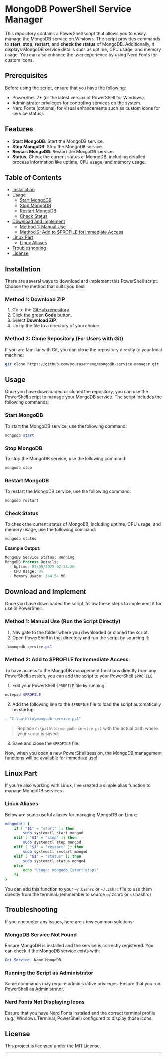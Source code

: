 

# MongoDB PowerShell Service Manager

This repository contains a PowerShell script that allows you to easily manage the MongoDB service on Windows. The script provides commands to **start**, **stop**, **restart**, and **check the status** of MongoDB. Additionally, it displays MongoDB service details such as uptime, CPU usage, and memory usage. You can also enhance the user experience by using Nerd Fonts for custom icons.

## Prerequisites

Before using the script, ensure that you have the following:

- PowerShell 7+ (or the latest version of PowerShell for Windows).
- Administrator privileges for controlling services on the system.
- Nerd Fonts (optional, for visual enhancements such as custom icons for service status).

## Features

- **Start MongoDB**: Start the MongoDB service.
- **Stop MongoDB**: Stop the MongoDB service.
- **Restart MongoDB**: Restart the MongoDB service.
- **Status**: Check the current status of MongoDB, including detailed process information like uptime, CPU usage, and memory usage.

## Table of Contents

- [Installation](#installation)
- [Usage](#usage)
  - [Start MongoDB](#start-mongodb)
  - [Stop MongoDB](#stop-mongodb)
  - [Restart MongoDB](#restart-mongodb)
  - [Check Status](#check-status)
- [Download and Implement](#download-and-implement)
  - [Method 1: Manual Use](#method-1-manual-use-run-the-script-directly)
  - [Method 2: Add to $PROFILE for Immediate Access](#method-2-add-to-profile-for-immediate-access)
- [Linux Part](#linux-part)
  - [Linux Aliases](#linux-aliases)
- [Troubleshooting](#troubleshooting)
- [License](#license)

## Installation

There are several ways to download and implement this PowerShell script. Choose the method that suits you best:

### Method 1: Download ZIP

1. Go to the [GitHub repository](https://github.com/yourusername/mongodb-service-manager).
2. Click the green **Code** button.
3. Select **Download ZIP**.
4. Unzip the file to a directory of your choice.

### Method 2: Clone Repository (For Users with Git)

If you are familiar with Git, you can clone the repository directly to your local machine:

```bash
git clone https://github.com/yourusername/mongodb-service-manager.git
```

## Usage

Once you have downloaded or cloned the repository, you can use the PowerShell script to manage your MongoDB service. The script includes the following commands:

### Start MongoDB

To start the MongoDB service, use the following command:

```powershell
mongodb start
```

### Stop MongoDB

To stop the MongoDB service, use the following command:

```powershell
mongodb stop
```

### Restart MongoDB

To restart the MongoDB service, use the following command:

```powershell
mongodb restart
```

### Check Status

To check the current status of MongoDB, including uptime, CPU usage, and memory usage, use the following command:

```powershell
mongodb status
```

**Example Output**:

```powershell
MongoDB Service Status: Running
MongoDB Process Details:
  - Uptime: 01/09/2025 02:33:26
  - CPU Usage: 0%
  - Memory Usage: 344.54 MB
```

## Download and Implement

Once you have downloaded the script, follow these steps to implement it for use in PowerShell.

### Method 1: Manual Use (Run the Script Directly)

1. Navigate to the folder where you downloaded or cloned the script.
2. Open PowerShell in that directory and run the script by sourcing it:

```powershell
.\mongodb-service.ps1
```

### Method 2: Add to $PROFILE for Immediate Access

To have access to the MongoDB management functions directly from any PowerShell session, you can add the script to your PowerShell `$PROFILE`.

1. Edit your PowerShell `$PROFILE` file by running:

```powershell
notepad $PROFILE
```

2. Add the following line to the `$PROFILE` file to load the script automatically on startup:

```powershell
. "C:\path\to\mongodb-service.ps1"
```

> Replace `C:\path\to\mongodb-service.ps1` with the actual path where your script is saved.

3. Save and close the `$PROFILE` file.

Now, when you open a new PowerShell session, the MongoDB management functions will be available for immediate use!

## Linux Part

If you're also working with Linux, I've created a simple alias function to manage MongoDB services.

### Linux Aliases

Below are some useful aliases for managing MongoDB on Linux:

```bash
mongodb() {
    if [ "$1" = "start" ]; then
        sudo systemctl start mongod
    elif [ "$1" = "stop" ]; then
        sudo systemctl stop mongod
    elif [ "$1" = "restart" ]; then
        sudo systemctl restart mongod
    elif [ "$1" = "status" ]; then
        sudo systemctl status mongod
    else
        echo "Usage: mongodb {start|stop}"
    fi
}
```

You can add this function to your `~/.bashrc` or `~/.zshrc` file to use them directly from the terminal.(remmember to source ~/.zshrc or ~/.bashrc)

## Troubleshooting

If you encounter any issues, here are a few common solutions:

### MongoDB Service Not Found

Ensure MongoDB is installed and the service is correctly registered. You can check if the MongoDB service exists with:

```powershell
Get-Service -Name MongoDB
```

### Running the Script as Administrator

Some commands may require administrative privileges. Ensure that you run PowerShell as Administrator.

### Nerd Fonts Not Displaying Icons

Ensure that you have Nerd Fonts installed and the correct terminal profile (e.g., Windows Terminal, PowerShell) configured to display those icons.

## License

This project is licensed under the MIT License. 



---

